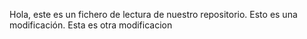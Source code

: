 Hola, este es un fichero de lectura de nuestro repositorio.
Esto es una modificación.
Esta es otra modificacion